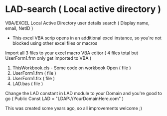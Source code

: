# LAD-search ( Local active directory )
VBA/EXCEL Local Active Directory user details search ( Display name, email, NetID )
- This excel VBA scrip opens in an additional excel instance, so you're not blocked using other excel files or macros

Import all 3 files to your excel macro VBA editor ( 4 files total but UserForm1.frm only get imported to VBA )
1) ThisWorkbook.cls - Some code on workbook Open ( file )
2) UserForm1.frm ( file )
3) UserForm1.frx ( file )
4) LAD.bas ( file )

Change the LAD constant in LAD module to your Domain and you're good to go ( Public Const LAD = "LDAP://YourDomainHere.com" )

This was created some years ago, so all improvements welcome ;)
